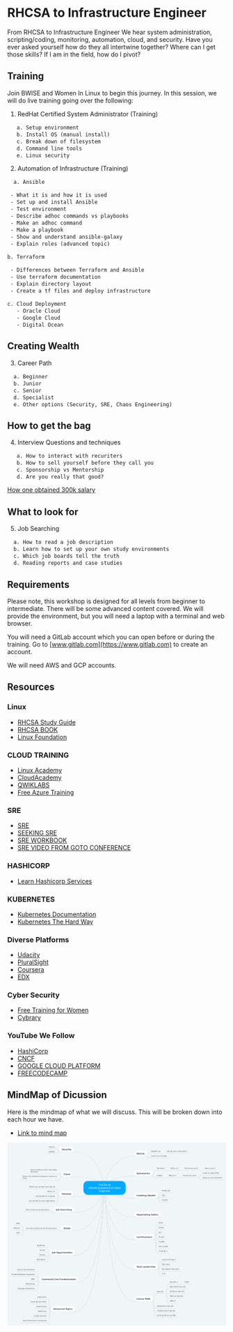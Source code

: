 # RHCSA to Infrastructure Engineer


From RHCSA to Infrastructure Engineer
We hear system administration, scripting/coding, monitoring, automation, cloud, and security. Have you ever asked yourself how do they all intertwine together? Where can I get those skills? If I am in the field, how do I pivot?

## Training
Join BWISE and Women In Linux to begin this journey. In this session, we will do live training going over the following:
1.	RedHat Certified System Administrator (Training)
```
   a. Setup environment
   b. Install OS (manual install)
   c. Break down of filesystem
   d. Command line tools
   e. Linux security
```
2.	Automation of Infrastructure (Training)
```
  a. Ansible
  ```
     - What it is and how it is used
     - Set up and install Ansible
     - Test environment
     - Describe adhoc commands vs playbooks
     - Make an adhoc command
     - Make a playbook
     - Show and understand ansible-galaxy
     - Explain roles (advanced topic)
  ```
  b. Terraform
  ```
     - Differences between Terraform and Ansible
     - Use terraform documentation
     - Explain directory layout
     - Create a tf files and deploy infrastructure
  ```
  c. Cloud Deployment
     - Oracle Cloud
     - Google Cloud
     - Digital Ocean
```
## Creating Wealth

3.	Career Path
```
  a. Beginner
  b. Junior
  c. Senior
  d. Specialist
  e. Other options (Security, SRE, Chaos Engineering)
```
## How to get the bag
4.	Interview Questions and techniques
```
   a. How to interact with recuriters
   b. How to sell yourself before they call you
   c. Sponsorship vs Mentorship
   d. Are you really that good?
 ```
 [How one obtained 300k salary](https://blog.usejournal.com/how-i-negotiated-a-software-engineer-offer-in-silicon-valley-f11590f5c6560)

## What to look for
5.  Job Searching
```
  a. How to read a job description
  b. Learn how to set up your own study environments
  c. Which job boards tell the truth
  d. Reading reports and case studies
```

## Requirements
Please note, this workshop is designed for all levels from beginner to intermediate. There will be some advanced content covered. We will provide the environment, but you will need a laptop with a terminal and web browser.

You will need a GitLab account which you can open before or during the training. Go to [www.gitlab.com](https://www.gitlab.com) to create an account.

We will need AWS and GCP accounts.

## Resources

### Linux
- [RHCSA Study Guide](https://github.com/RexDjere/RHCSA)
- [RHCSA BOOK](https://www.amazon.com/RHCSA-Linux-Certification-Study-Seventh/dp/0071841962/ref=pd_lpo_sbs_14_t_0?_encoding=UTF8&psc=1&refRID=B2J267N730EGT0X2BW8B)
- [Linux Foundation](https://www.linuxfoundation.org/)

### CLOUD TRAINING
- [Linux Academy](https://linuxacademy.com/)
- [CloudAcademy](https://cloudacademy.com/)
- [QWIKLABS](https://www.qwiklabs.com/home?locale=en)
- [Free Azure Training](https://www.pluralsight.com/partners/microsoft/azure)

### SRE
- [SRE](https://www.amazon.com/Site-Reliability-Engineering-Production-Systems/dp/149192912X/ref=sr_1_3?s=books&ie=UTF8&qid=1549076294&sr=1-3&keywords=SRE)
- [SEEKING SRE](https://www.amazon.com/Seeking-SRE-Conversations-Running-Production/dp/1491978864/ref=sr_1_5?s=books&ie=UTF8&qid=1549076294&sr=1-5&keywords=SRE)
- [SRE WORKBOOK](https://www.amazon.com/Site-Reliability-Workbook-Practical-Implement/dp/1492029505/ref=sr_1_4?s=books&ie=UTF8&qid=1549076294&sr=1-4&keywords=SRE)
- [SRE VIDEO FROM GOTO CONFERENCE](https://youtu.be/Cxb7a8lTv8A)

### HASHICORP
- [Learn Hashicorp Services](https://learn.hashicorp.com/)

### KUBERNETES
- [Kubernetes Documentation](https://kubernetes.io/)
- [Kubernetes The Hard Way](https://github.com/kelseyhightower/kubernetes-the-hard-way)

### Diverse Platforms
- [Udacity](https://www.udacity.com/)
- [PluralSight](https://www.pluralsight.com/)
- [Coursera](https://www.coursera.org/)
- [EDX](https://www.edx.org/)

### Cyber Security
- [Free Training for Women](https://www.linkedin.com/pulse/free-cybersecurity-training-women-please-share-deidre-diamond/)
- [Cybrary](https://www.cybrary.it/)

### YouTube We Follow
- [HashiCorp](https://www.youtube.com/channel/UC-AdvAxaagE9W2f0webyNUQ/featured)
- [CNCF](https://www.youtube.com/channel/UCvqbFHwN-nwalWPjPUKpvTA)
- [GOOGLE CLOUD PLATFORM](https://www.youtube.com/channel/UCJS9pqu9BzkAMNTmzNMNhvg)
- [FREECODECAMP](https://www.youtube.com/channel/UC8butISFwT-Wl7EV0hUK0BQ/videos)

## MindMap of Dicussion
Here is the mindmap of what we will discuss. This will be broken down into each hour we have.
- [Link to mind map](https://mm.tt/1210997092?t=8LWdNA8Dnc)

![alt text](RHCSA_to_Infrastructure_Automation_Engineer.png)
